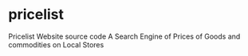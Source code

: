# pricelist
Pricelist Website source code
A Search Engine of Prices of Goods and commodities on Local Stores
